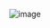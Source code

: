 ![image](https://user-images.githubusercontent.com/6240686/149524239-85a58300-ef21-4d1d-bfa6-b663944ce15b.png)
